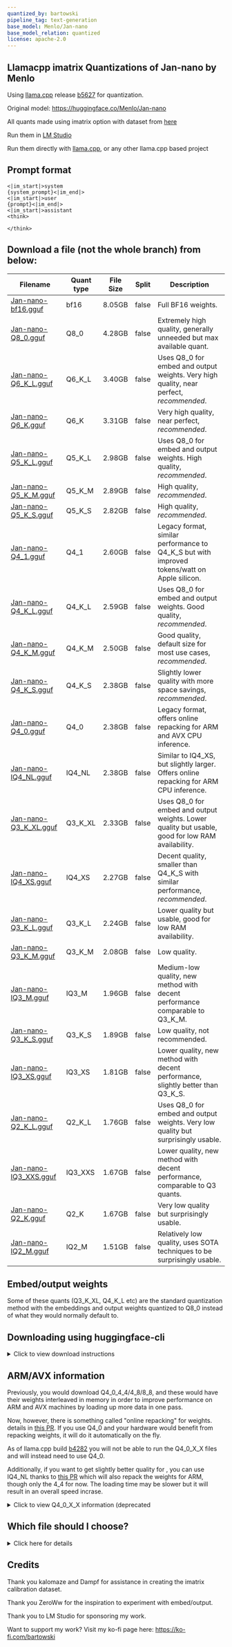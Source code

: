 ```yaml
---
quantized_by: bartowski
pipeline_tag: text-generation
base_model: Menlo/Jan-nano
base_model_relation: quantized
license: apache-2.0
---
```


## Llamacpp imatrix Quantizations of Jan-nano by Menlo

Using <a href="https://github.com/ggerganov/llama.cpp/">llama.cpp</a> release <a href="https://github.com/ggerganov/llama.cpp/releases/tag/b5627">b5627</a> for quantization.

Original model: https://huggingface.co/Menlo/Jan-nano

All quants made using imatrix option with dataset from [here](https://gist.github.com/bartowski1182/eb213dccb3571f863da82e99418f81e8)

Run them in [LM Studio](https://lmstudio.ai/)

Run them directly with [llama.cpp](https://github.com/ggerganov/llama.cpp), or any other llama.cpp based project

## Prompt format

```
<|im_start|>system
{system_prompt}<|im_end|>
<|im_start|>user
{prompt}<|im_end|>
<|im_start|>assistant
<think>

</think>
```

## Download a file (not the whole branch) from below:

| Filename | Quant type | File Size | Split | Description |
| -------- | ---------- | --------- | ----- | ----------- |
| [Jan-nano-bf16.gguf](https://huggingface.co/bartowski/Menlo_Jan-nano-GGUF/blob/main/Menlo_Jan-nano-bf16.gguf) | bf16 | 8.05GB | false | Full BF16 weights. |
| [Jan-nano-Q8_0.gguf](https://huggingface.co/bartowski/Menlo_Jan-nano-GGUF/blob/main/Menlo_Jan-nano-Q8_0.gguf) | Q8_0 | 4.28GB | false | Extremely high quality, generally unneeded but max available quant. |
| [Jan-nano-Q6_K_L.gguf](https://huggingface.co/bartowski/Menlo_Jan-nano-GGUF/blob/main/Menlo_Jan-nano-Q6_K_L.gguf) | Q6_K_L | 3.40GB | false | Uses Q8_0 for embed and output weights. Very high quality, near perfect, *recommended*. |
| [Jan-nano-Q6_K.gguf](https://huggingface.co/bartowski/Menlo_Jan-nano-GGUF/blob/main/Menlo_Jan-nano-Q6_K.gguf) | Q6_K | 3.31GB | false | Very high quality, near perfect, *recommended*. |
| [Jan-nano-Q5_K_L.gguf](https://huggingface.co/bartowski/Menlo_Jan-nano-GGUF/blob/main/Menlo_Jan-nano-Q5_K_L.gguf) | Q5_K_L | 2.98GB | false | Uses Q8_0 for embed and output weights. High quality, *recommended*. |
| [Jan-nano-Q5_K_M.gguf](https://huggingface.co/bartowski/Menlo_Jan-nano-GGUF/blob/main/Menlo_Jan-nano-Q5_K_M.gguf) | Q5_K_M | 2.89GB | false | High quality, *recommended*. |
| [Jan-nano-Q5_K_S.gguf](https://huggingface.co/bartowski/Menlo_Jan-nano-GGUF/blob/main/Menlo_Jan-nano-Q5_K_S.gguf) | Q5_K_S | 2.82GB | false | High quality, *recommended*. |
| [Jan-nano-Q4_1.gguf](https://huggingface.co/bartowski/Menlo_Jan-nano-GGUF/blob/main/Menlo_Jan-nano-Q4_1.gguf) | Q4_1 | 2.60GB | false | Legacy format, similar performance to Q4_K_S but with improved tokens/watt on Apple silicon. |
| [Jan-nano-Q4_K_L.gguf](https://huggingface.co/bartowski/Menlo_Jan-nano-GGUF/blob/main/Menlo_Jan-nano-Q4_K_L.gguf) | Q4_K_L | 2.59GB | false | Uses Q8_0 for embed and output weights. Good quality, *recommended*. |
| [Jan-nano-Q4_K_M.gguf](https://huggingface.co/bartowski/Menlo_Jan-nano-GGUF/blob/main/Menlo_Jan-nano-Q4_K_M.gguf) | Q4_K_M | 2.50GB | false | Good quality, default size for most use cases, *recommended*. |
| [Jan-nano-Q4_K_S.gguf](https://huggingface.co/bartowski/Menlo_Jan-nano-GGUF/blob/main/Menlo_Jan-nano-Q4_K_S.gguf) | Q4_K_S | 2.38GB | false | Slightly lower quality with more space savings, *recommended*. |
| [Jan-nano-Q4_0.gguf](https://huggingface.co/bartowski/Menlo_Jan-nano-GGUF/blob/main/Menlo_Jan-nano-Q4_0.gguf) | Q4_0 | 2.38GB | false | Legacy format, offers online repacking for ARM and AVX CPU inference. |
| [Jan-nano-IQ4_NL.gguf](https://huggingface.co/bartowski/Menlo_Jan-nano-GGUF/blob/main/Menlo_Jan-nano-IQ4_NL.gguf) | IQ4_NL | 2.38GB | false | Similar to IQ4_XS, but slightly larger. Offers online repacking for ARM CPU inference. |
| [Jan-nano-Q3_K_XL.gguf](https://huggingface.co/bartowski/Menlo_Jan-nano-GGUF/blob/main/Menlo_Jan-nano-Q3_K_XL.gguf) | Q3_K_XL | 2.33GB | false | Uses Q8_0 for embed and output weights. Lower quality but usable, good for low RAM availability. |
| [Jan-nano-IQ4_XS.gguf](https://huggingface.co/bartowski/Menlo_Jan-nano-GGUF/blob/main/Menlo_Jan-nano-IQ4_XS.gguf) | IQ4_XS | 2.27GB | false | Decent quality, smaller than Q4_K_S with similar performance, *recommended*. |
| [Jan-nano-Q3_K_L.gguf](https://huggingface.co/bartowski/Menlo_Jan-nano-GGUF/blob/main/Menlo_Jan-nano-Q3_K_L.gguf) | Q3_K_L | 2.24GB | false | Lower quality but usable, good for low RAM availability. |
| [Jan-nano-Q3_K_M.gguf](https://huggingface.co/bartowski/Menlo_Jan-nano-GGUF/blob/main/Menlo_Jan-nano-Q3_K_M.gguf) | Q3_K_M | 2.08GB | false | Low quality. |
| [Jan-nano-IQ3_M.gguf](https://huggingface.co/bartowski/Menlo_Jan-nano-GGUF/blob/main/Menlo_Jan-nano-IQ3_M.gguf) | IQ3_M | 1.96GB | false | Medium-low quality, new method with decent performance comparable to Q3_K_M. |
| [Jan-nano-Q3_K_S.gguf](https://huggingface.co/bartowski/Menlo_Jan-nano-GGUF/blob/main/Menlo_Jan-nano-Q3_K_S.gguf) | Q3_K_S | 1.89GB | false | Low quality, not recommended. |
| [Jan-nano-IQ3_XS.gguf](https://huggingface.co/bartowski/Menlo_Jan-nano-GGUF/blob/main/Menlo_Jan-nano-IQ3_XS.gguf) | IQ3_XS | 1.81GB | false | Lower quality, new method with decent performance, slightly better than Q3_K_S. |
| [Jan-nano-Q2_K_L.gguf](https://huggingface.co/bartowski/Menlo_Jan-nano-GGUF/blob/main/Menlo_Jan-nano-Q2_K_L.gguf) | Q2_K_L | 1.76GB | false | Uses Q8_0 for embed and output weights. Very low quality but surprisingly usable. |
| [Jan-nano-IQ3_XXS.gguf](https://huggingface.co/bartowski/Menlo_Jan-nano-GGUF/blob/main/Menlo_Jan-nano-IQ3_XXS.gguf) | IQ3_XXS | 1.67GB | false | Lower quality, new method with decent performance, comparable to Q3 quants. |
| [Jan-nano-Q2_K.gguf](https://huggingface.co/bartowski/Menlo_Jan-nano-GGUF/blob/main/Menlo_Jan-nano-Q2_K.gguf) | Q2_K | 1.67GB | false | Very low quality but surprisingly usable. |
| [Jan-nano-IQ2_M.gguf](https://huggingface.co/bartowski/Menlo_Jan-nano-GGUF/blob/main/Menlo_Jan-nano-IQ2_M.gguf) | IQ2_M | 1.51GB | false | Relatively low quality, uses SOTA techniques to be surprisingly usable. |

## Embed/output weights

Some of these quants (Q3_K_XL, Q4_K_L etc) are the standard quantization method with the embeddings and output weights quantized to Q8_0 instead of what they would normally default to.

## Downloading using huggingface-cli

<details>
  <summary>Click to view download instructions</summary>

First, make sure you have hugginface-cli installed:

```
pip install -U "huggingface_hub[cli]"
```

Then, you can target the specific file you want:

```
huggingface-cli download bartowski/Menlo_Jan-nano-GGUF --include "Menlo_Jan-nano-Q4_K_M.gguf" --local-dir ./
```

If the model is bigger than 50GB, it will have been split into multiple files. In order to download them all to a local folder, run:

```
huggingface-cli download bartowski/Menlo_Jan-nano-GGUF --include "Menlo_Jan-nano-Q8_0/*" --local-dir ./
```

You can either specify a new local-dir (Menlo_Jan-nano-Q8_0) or download them all in place (./)

</details>

## ARM/AVX information

Previously, you would download Q4_0_4_4/4_8/8_8, and these would have their weights interleaved in memory in order to improve performance on ARM and AVX machines by loading up more data in one pass.

Now, however, there is something called "online repacking" for weights. details in [this PR](https://github.com/ggerganov/llama.cpp/pull/9921). If you use Q4_0 and your hardware would benefit from repacking weights, it will do it automatically on the fly.

As of llama.cpp build [b4282](https://github.com/ggerganov/llama.cpp/releases/tag/b4282) you will not be able to run the Q4_0_X_X files and will instead need to use Q4_0.

Additionally, if you want to get slightly better quality for , you can use IQ4_NL thanks to [this PR](https://github.com/ggerganov/llama.cpp/pull/10541) which will also repack the weights for ARM, though only the 4_4 for now. The loading time may be slower but it will result in an overall speed incrase.

<details>
  <summary>Click to view Q4_0_X_X information (deprecated</summary>

I'm keeping this section to show the potential theoretical uplift in performance from using the Q4_0 with online repacking.

<details>
  <summary>Click to view benchmarks on an AVX2 system (EPYC7702)</summary>

| model                          |       size |     params | backend    | threads |          test |                  t/s |  % (vs Q4_0)  |
| ------------------------------ | ---------: | ---------: | ---------- | ------: | ------------: | -------------------: |-------------: |
| qwen2 3B Q4_0                  |   1.70 GiB |     3.09 B | CPU        |      64 |         pp512 |        204.03 ± 1.03 |          100% |
| qwen2 3B Q4_0                  |   1.70 GiB |     3.09 B | CPU        |      64 |        pp1024 |        282.92 ± 0.19 |          100% |
| qwen2 3B Q4_0                  |   1.70 GiB |     3.09 B | CPU        |      64 |        pp2048 |        259.49 ± 0.44 |          100% |
| qwen2 3B Q4_0                  |   1.70 GiB |     3.09 B | CPU        |      64 |         tg128 |         39.12 ± 0.27 |          100% |
| qwen2 3B Q4_0                  |   1.70 GiB |     3.09 B | CPU        |      64 |         tg256 |         39.31 ± 0.69 |          100% |
| qwen2 3B Q4_0                  |   1.70 GiB |     3.09 B | CPU        |      64 |         tg512 |         40.52 ± 0.03 |          100% |
| qwen2 3B Q4_K_M                |   1.79 GiB |     3.09 B | CPU        |      64 |         pp512 |        301.02 ± 1.74 |          147% |
| qwen2 3B Q4_K_M                |   1.79 GiB |     3.09 B | CPU        |      64 |        pp1024 |        287.23 ± 0.20 |          101% |
| qwen2 3B Q4_K_M                |   1.79 GiB |     3.09 B | CPU        |      64 |        pp2048 |        262.77 ± 1.81 |          101% |
| qwen2 3B Q4_K_M                |   1.79 GiB |     3.09 B | CPU        |      64 |         tg128 |         18.80 ± 0.99 |           48% |
| qwen2 3B Q4_K_M                |   1.79 GiB |     3.09 B | CPU        |      64 |         tg256 |         24.46 ± 3.04 |           83% |
| qwen2 3B Q4_K_M                |   1.79 GiB |     3.09 B | CPU        |      64 |         tg512 |         36.32 ± 3.59 |           90% |
| qwen2 3B Q4_0_8_8              |   1.69 GiB |     3.09 B | CPU        |      64 |         pp512 |        271.71 ± 3.53 |          133% |
| qwen2 3B Q4_0_8_8              |   1.69 GiB |     3.09 B | CPU        |      64 |        pp1024 |       279.86 ± 45.63 |          100% |
| qwen2 3B Q4_0_8_8              |   1.69 GiB |     3.09 B | CPU        |      64 |        pp2048 |        320.77 ± 5.00 |          124% |
| qwen2 3B Q4_0_8_8              |   1.69 GiB |     3.09 B | CPU        |      64 |         tg128 |         43.51 ± 0.05 |          111% |
| qwen2 3B Q4_0_8_8              |   1.69 GiB |     3.09 B | CPU        |      64 |         tg256 |         43.35 ± 0.09 |          110% |
| qwen2 3B Q4_0_8_8              |   1.69 GiB |     3.09 B | CPU        |      64 |         tg512 |         42.60 ± 0.31 |          105% |

Q4_0_8_8 offers a nice bump to prompt processing and a small bump to text generation

</details>

</details>

## Which file should I choose?

<details>
  <summary>Click here for details</summary>

A great write up with charts showing various performances is provided by Artefact2 [here](https://gist.github.com/Artefact2/b5f810600771265fc1e39442288e8ec9)

The first thing to figure out is how big a model you can run. To do this, you'll need to figure out how much RAM and/or VRAM you have.

If you want your model running as FAST as possible, you'll want to fit the whole thing on your GPU's VRAM. Aim for a quant with a file size 1-2GB smaller than your GPU's total VRAM.

If you want the absolute maximum quality, add both your system RAM and your GPU's VRAM together, then similarly grab a quant with a file size 1-2GB Smaller than that total.

Next, you'll need to decide if you want to use an 'I-quant' or a 'K-quant'.

If you don't want to think too much, grab one of the K-quants. These are in format 'QX_K_X', like Q5_K_M.

If you want to get more into the weeds, you can check out this extremely useful feature chart:

[llama.cpp feature matrix](https://github.com/ggerganov/llama.cpp/wiki/Feature-matrix)

But basically, if you're aiming for below Q4, and you're running cuBLAS (Nvidia) or rocBLAS (AMD), you should look towards the I-quants. These are in format IQX_X, like IQ3_M. These are newer and offer better performance for their size.

These I-quants can also be used on CPU, but will be slower than their K-quant equivalent, so speed vs performance is a tradeoff you'll have to decide.

</details>

## Credits

Thank you kalomaze and Dampf for assistance in creating the imatrix calibration dataset.

Thank you ZeroWw for the inspiration to experiment with embed/output.

Thank you to LM Studio for sponsoring my work.

Want to support my work? Visit my ko-fi page here: https://ko-fi.com/bartowski

